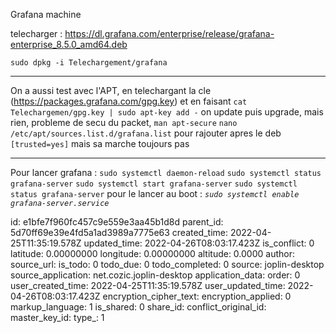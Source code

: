 Grafana machine


telecharger : https://dl.grafana.com/enterprise/release/grafana-enterprise_8.5.0_amd64.deb

`sudo dpkg -i Telechargement/grafana`
  
--------------------------------------------------------------------------------------------
On a aussi test avec l'APT, en telechargant la cle (https://packages.grafana.com/gpg.key) 
et en faisant
`cat Telechargemen/gpg.key | sudo apt-key add -`
on update puis upgrade, mais rien, probleme de secu du packet,
`man apt-secure`
`nano /etc/apt/sources.list.d/grafana.list`
pour rajouter apres le deb `[trusted=yes]`
mais sa marche toujours pas

--------------------------------------------------------------------------------------------
Pour lancer grafana :
`sudo systemctl daemon-reload`
`sudo systemctl status grafana-server`
`sudo systemctl start grafana-server`
`sudo systemctl status grafana-server`
pour le lancer au boot :
*`sudo systemctl enable grafana-server.service`*

id: e1bfe7f960fc457c9e559e3aa45b1d8d
parent_id: 5d70ff69e39e4fd5a1ad3989a7775e63
created_time: 2022-04-25T11:35:19.578Z
updated_time: 2022-04-26T08:03:17.423Z
is_conflict: 0
latitude: 0.00000000
longitude: 0.00000000
altitude: 0.0000
author: 
source_url: 
is_todo: 0
todo_due: 0
todo_completed: 0
source: joplin-desktop
source_application: net.cozic.joplin-desktop
application_data: 
order: 0
user_created_time: 2022-04-25T11:35:19.578Z
user_updated_time: 2022-04-26T08:03:17.423Z
encryption_cipher_text: 
encryption_applied: 0
markup_language: 1
is_shared: 0
share_id: 
conflict_original_id: 
master_key_id: 
type_: 1